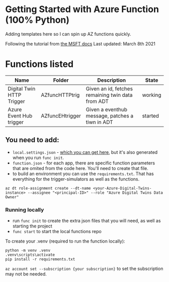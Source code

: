 # Getting Started with Azure Function (100% Python)

Adding templates here so I can spin up AZ functions quickly. 

Following the tutorial from [the MSFT docs](https://docs.microsoft.com/en-us/azure/azure-functions/create-first-function-cli-python?tabs=azure-cli%2Cbash%2Cbrowser) Last updated: March 8th 2021

# Functions listed
| Name | Folder | Description | State |
|---|---|---|---|
| Digital Twin HTTP Trigger | AZfuncHTTPtrig | Given an id, fetches remaining twin data from ADT | working |
| Azure Event Hub trigger | AZfuncEHtrigger | Given a eventhub message, patches a tiwn in ADT | started |

## You need to add:
* `local.settings.json` - [which you can get here](https://docs.microsoft.com/en-us/azure/azure-functions/functions-develop-local#local-settings-file), but it's also generated when you run `func init`.
* `function.json` - for each app, there are specific function parameters that are omited from the code here. You'll need to create that file. 
* to build an environment you can use the `requirements.txt`. That has everything for the trigger-simulators as well as the functions. 

```
az dt role-assignment create --dt-name <your-Azure-Digital-Twins-instance> --assignee "<principal-ID>" --role "Azure Digital Twins Data Owner"
```


### Running locally
* run `func init` to create the extra json files that you will need, as well as starting the project
* `func start` to start the local functions repo

To create your .venv (required to run the function locally):
```
python -m venv .venv
.venv\scripts\activate
pip install -r requirements.txt
```

`az account set --subscription {your subscription}`  to set the subscription may not be needed. 